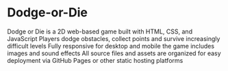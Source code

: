 # Dodge-or-Die
Dodge or Die is a 2D web-based game built with HTML, CSS, and JavaScript Players dodge obstacles, collect points and survive increasingly difficult levels Fully responsive for desktop and mobile the game includes images and sound effects All source files and assets are organized for easy deployment via GitHub Pages or other static hosting platforms
